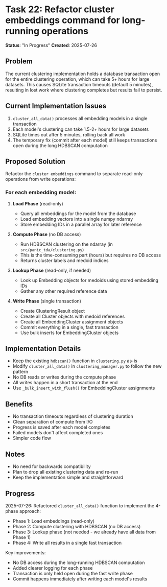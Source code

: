 # Task 22: Refactor cluster embeddings command for long-running operations

**Status**: "In Progress" **Created**: 2025-07-26

## Problem

The current clustering implementation holds a database transaction open for the
entire clustering operation, which can take 5+ hours for large datasets. This
causes SQLite transaction timeouts (default 5 minutes), resulting in lost work
where clustering completes but results fail to persist.

## Current Implementation Issues

1. `cluster_all_data()` processes all embedding models in a single transaction
2. Each model's clustering can take 1.5-2+ hours for large datasets
3. SQLite times out after 5 minutes, rolling back all work
4. The temporary fix (commit after each model) still keeps transactions open
   during the long HDBSCAN computation

## Proposed Solution

Refactor the `cluster embeddings` command to separate read-only operations from
write operations:

### For each embedding model:

1. **Load Phase** (read-only)

   - Query all embeddings for the model from the database
   - Load embedding vectors into a single numpy ndarray
   - Store embedding IDs in a parallel array for later reference

2. **Compute Phase** (no DB access)

   - Run HDBSCAN clustering on the ndarray (in `src/panic_tda/clustering.py`)
   - This is the time-consuming part (hours) but requires no DB access
   - Returns cluster labels and medoid indices

3. **Lookup Phase** (read-only, if needed)

   - Look up Embedding objects for medoids using stored embedding IDs
   - Gather any other required reference data

4. **Write Phase** (single transaction)
   - Create ClusteringResult object
   - Create all Cluster objects with medoid references
   - Create all EmbeddingCluster assignment objects
   - Commit everything in a single, fast transaction
   - Use bulk inserts for EmbeddingCluster objects

## Implementation Details

- Keep the existing `hdbscan()` function in `clustering.py` as-is
- Modify `cluster_all_data()` in `clustering_manager.py` to follow the new
  pattern
- No DB reads or writes during the compute phase
- All writes happen in a short transaction at the end
- Use `_bulk_insert_with_flush()` for EmbeddingCluster assignments

## Benefits

- No transaction timeouts regardless of clustering duration
- Clean separation of compute from I/O
- Progress is saved after each model completes
- Failed models don't affect completed ones
- Simpler code flow

## Notes

- No need for backwards compatibility
- Plan to drop all existing clustering data and re-run
- Keep the implementation simple and straightforward

## Progress

2025-07-26: Refactored `cluster_all_data()` function to implement the 4-phase
approach:

- Phase 1: Load embeddings (read-only)
- Phase 2: Compute clustering with HDBSCAN (no DB access)
- Phase 3: Lookup phase (not needed - we already have all data from Phase 1)
- Phase 4: Write all results in a single fast transaction

Key improvements:

- No DB access during the long-running HDBSCAN computation
- Added clearer logging for each phase
- Transaction is only held open during the fast write phase
- Commit happens immediately after writing each model's results
